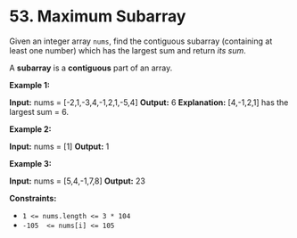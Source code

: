 # 53. Maximum Subarray

Given an integer array  `nums`, find the contiguous subarray (containing at least one number) which has the largest sum and return  _its sum_.

A  **subarray**  is a  **contiguous**  part of an array.

**Example 1:**

**Input:** nums = [-2,1,-3,4,-1,2,1,-5,4]
**Output:** 6
**Explanation:** [4,-1,2,1] has the largest sum = 6.

**Example 2:**

**Input:** nums = [1]
**Output:** 1

**Example 3:**

**Input:** nums = [5,4,-1,7,8]
**Output:** 23

**Constraints:**

-   `1 <= nums.length <= 3 * 104`
-   `-105  <= nums[i] <= 105`
